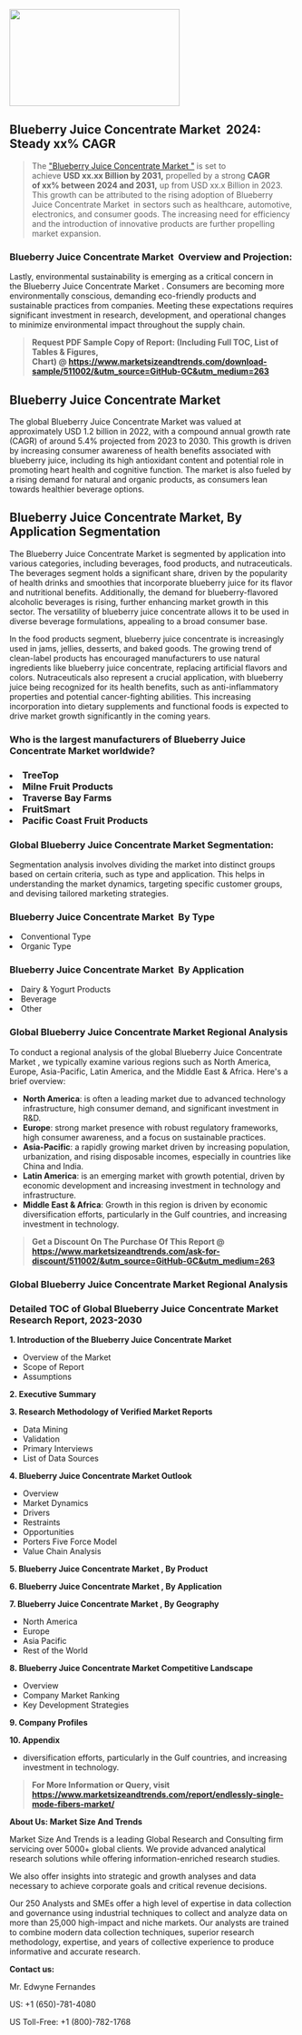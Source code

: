 <p><img class="alignnone size-medium wp-image-20088" src="https://ffe5etoiles.com/wp-content/uploads/2024/12/MST1-300x171.png" alt="" width="300" height="171" /></p><h2 id="ember46" class="ember-view reader-text-block__heading-2">Blueberry Juice Concentrate Market &nbsp;2024: Steady&nbsp;xx% CAGR</h2><blockquote id="ember47" class="ember-view reader-text-block__blockquote">The&nbsp;<a class="app-aware-link " href="https://www.marketsizeandtrends.com/download-sample/511002/&utm_source=GitHub-GC&utm_medium=263" target="_blank" data-test-app-aware-link="">"Blueberry Juice Concentrate Market "</a>&nbsp;is set to achieve&nbsp;<strong>USD&nbsp;xx.xx&nbsp;Billion by 2031,</strong>&nbsp;propelled by a strong&nbsp;<strong>CAGR of&nbsp;xx% between 2024 and 2031,</strong>&nbsp;up from USD xx.x Billion in 2023. This growth can be attributed to the rising adoption of&nbsp;Blueberry Juice Concentrate Market &nbsp;in sectors such as healthcare, automotive, electronics, and consumer goods. The increasing need for efficiency and the introduction of innovative products are further propelling market expansion.</blockquote><h3 id="ember48" class="ember-view reader-text-block__heading-3">Blueberry Juice Concentrate Market &nbsp;Overview and Projection:</h3><p id="ember49" class="ember-view reader-text-block__paragraph">Lastly, environmental sustainability is emerging as a critical concern in the&nbsp;Blueberry Juice Concentrate Market . Consumers are becoming more environmentally conscious, demanding eco-friendly products and sustainable practices from companies. Meeting these expectations requires significant investment in research, development, and operational changes to minimize environmental impact throughout the supply chain.</p><blockquote id="ember50" class="ember-view reader-text-block__blockquote"><strong>Request PDF Sample Copy of Report: (Including Full TOC, List of Tables &amp; Figures, Chart)&nbsp;@&nbsp;<strong><a href="https://www.marketsizeandtrends.com/download-sample/511002/&utm_source=GitHub-GC&utm_medium=263" target="_blank">https://www.marketsizeandtrends.com/download-sample/511002/&utm_source=GitHub-GC&utm_medium=263</a></strong></strong></blockquote><h3 class=""> <h2>Blueberry Juice Concentrate Market</h2><p>The global Blueberry Juice Concentrate Market was valued at approximately USD 1.2 billion in 2022, with a compound annual growth rate (CAGR) of around 5.4% projected from 2023 to 2030. This growth is driven by increasing consumer awareness of health benefits associated with blueberry juice, including its high antioxidant content and potential role in promoting heart health and cognitive function. The market is also fueled by a rising demand for natural and organic products, as consumers lean towards healthier beverage options.</p><h2>Blueberry Juice Concentrate Market, By Application Segmentation</h2><p>The Blueberry Juice Concentrate Market is segmented by application into various categories, including beverages, food products, and nutraceuticals. The beverages segment holds a significant share, driven by the popularity of health drinks and smoothies that incorporate blueberry juice for its flavor and nutritional benefits. Additionally, the demand for blueberry-flavored alcoholic beverages is rising, further enhancing market growth in this sector. The versatility of blueberry juice concentrate allows it to be used in diverse beverage formulations, appealing to a broad consumer base.</p><p>In the food products segment, blueberry juice concentrate is increasingly used in jams, jellies, desserts, and baked goods. The growing trend of clean-label products has encouraged manufacturers to use natural ingredients like blueberry juice concentrate, replacing artificial flavors and colors. Nutraceuticals also represent a crucial application, with blueberry juice being recognized for its health benefits, such as anti-inflammatory properties and potential cancer-fighting abilities. This increasing incorporation into dietary supplements and functional foods is expected to drive market growth significantly in the coming years.</p></h3><h3 id="" class="">Who is the largest manufacturers of&nbsp;Blueberry Juice Concentrate Market worldwide?</h3><h3 class=""></Li><Li>TreeTop</Li><Li> Milne Fruit Products</Li><Li> Traverse Bay Farms</Li><Li> FruitSmart</Li><Li> Pacific Coast Fruit Products</h3><h3 id="ember53" class="ember-view reader-text-block__heading-3">Global&nbsp;Blueberry Juice Concentrate Market Segmentation:</h3><p id="ember54" class="ember-view reader-text-block__paragraph">Segmentation analysis involves dividing the market into distinct groups based on certain criteria, such as type and application. This helps in understanding the market dynamics, targeting specific customer groups, and devising tailored marketing strategies.</p><h3 id="" class="">Blueberry Juice Concentrate Market &nbsp;By Type</h3><p></Li><Li>Conventional Type</Li><Li> Organic Type</p><h3 id="" class="">Blueberry Juice Concentrate Market &nbsp;By Application</h3><p class=""></Li><Li>Dairy & Yogurt Products</Li><Li> Beverage</Li><Li> Other</p><h3 id="ember62" class="ember-view reader-text-block__heading-3">Global Blueberry Juice Concentrate Market Regional Analysis</h3><p id="ember63" class="ember-view reader-text-block__paragraph">To conduct a regional analysis of the global Blueberry Juice Concentrate Market , we typically examine various regions such as North America, Europe, Asia-Pacific, Latin America, and the Middle East &amp; Africa. Here's a brief overview:</p><ul><li><strong>North America</strong>: is often a leading market due to advanced technology infrastructure, high consumer demand, and significant investment in R&amp;D.</li><li><strong>Europe</strong>: strong market presence with robust regulatory frameworks, high consumer awareness, and a focus on sustainable practices.</li><li><strong>Asia-Pacific</strong>: a rapidly growing market driven by increasing population, urbanization, and rising disposable incomes, especially in countries like China and India.</li><li><strong>Latin America</strong>: is an emerging market with growth potential, driven by economic development and increasing investment in technology and infrastructure.</li><li><strong>Middle East &amp; Africa</strong>: Growth in this region is driven by economic diversification efforts, particularly in the Gulf countries, and increasing investment in technology.</li></ul><blockquote id="ember61" class="ember-view reader-text-block__blockquote"><strong>Get a Discount On The Purchase Of This Report @ <strong><a href="https://html-cleaner.com/" target="">https://www.marketsizeandtrends.com/ask-for-discount/511002/&utm_source=GitHub-GC&utm_medium=263</a></strong></strong></blockquote><h3 id="ember62" class="ember-view reader-text-block__heading-3">Global Blueberry Juice Concentrate Market Regional Analysis</h3><h3 id="" class="">Detailed TOC of Global Blueberry Juice Concentrate Market Research Report, 2023-2030</h3><p id="" class=""><strong>1. Introduction of the Blueberry Juice Concentrate Market </strong></p><ul><li>Overview of the Market</li><li>Scope of Report</li><li>Assumptions</li></ul><p id="" class=""><strong>2. Executive Summary</strong></p><p id="" class=""><strong>3. Research Methodology of Verified Market Reports</strong></p><ul><li>Data Mining</li><li>Validation</li><li>Primary Interviews</li><li>List of Data Sources</li></ul><p id="" class=""><strong>4. Blueberry Juice Concentrate Market Outlook</strong></p><ul><li>Overview</li><li>Market Dynamics</li><li>Drivers</li><li>Restraints</li><li>Opportunities</li><li>Porters Five Force Model</li><li>Value Chain Analysis</li></ul><p id="" class=""><strong>5. Blueberry Juice Concentrate Market , By Product</strong></p><p id="" class=""><strong>6. Blueberry Juice Concentrate Market , By Application</strong></p><p id="" class=""><strong>7. Blueberry Juice Concentrate Market , By Geography</strong></p><ul><li>North America</li><li>Europe</li><li>Asia Pacific</li><li>Rest of the World</li></ul><p id="" class=""><strong>8. Blueberry Juice Concentrate Market Competitive Landscape</strong></p><ul><li>Overview</li><li>Company Market Ranking</li><li>Key Development Strategies</li></ul><p id="" class=""><strong>9. Company Profiles</strong></p><p id="" class=""><strong>10. Appendix</strong></p><ul><li>diversification efforts, particularly in the Gulf countries, and increasing investment in technology.</li></ul><blockquote id="ember65" class="ember-view reader-text-block__blockquote"><strong>For More Information or Query, visit <strong><strong><a href="https://html-cleaner.com/" target="">https://www.marketsizeandtrends.com/report/endlessly-single-mode-fibers-market/</a></strong></strong></strong></blockquote><p id="" class=""><strong>About Us: Market Size And Trends</strong></p><p id="" class="">Market Size And Trends is a leading Global Research and Consulting firm servicing over 5000+ global clients. We provide advanced analytical research solutions while offering information-enriched research studies.</p><p id="" class="">We also offer insights into strategic and growth analyses and data necessary to achieve corporate goals and critical revenue decisions.</p><p id="" class="">Our 250 Analysts and SMEs offer a high level of expertise in data collection and governance using industrial techniques to collect and analyze data on more than 25,000 high-impact and niche markets. Our analysts are trained to combine modern data collection techniques, superior research methodology, expertise, and years of collective experience to produce informative and accurate research.</p><p id="" class=""><strong>Contact us:</strong></p><p id="" class="">Mr. Edwyne Fernandes</p><p id="" class="">US: +1 (650)-781-4080</p><p id="" class="">US Toll-Free: +1 (800)-782-1768</p>

